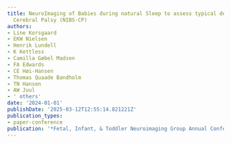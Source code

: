 ```yaml
---
title: NeuroImaging of Babies during natural Sleep to assess typical development and
  Cerebral Palsy (NIBS-CP)
authors:
- Line Korsgaard
- EKW Nielsen
- Henrik Lundell
- K Kettless
- Camilla Gøbel Madsen
- FA Edwards
- CE Høi-Hansen
- Thomas Quaade Bandholm
- TN Hansen
- AW Juul
- ' others'
date: '2024-01-01'
publishDate: '2025-03-12T12:55:14.821221Z'
publication_types:
- paper-conference
publication: '*Fetal, Infant, & Toddler Neuroimaging Group Annual Conference 2024*'
---
```

